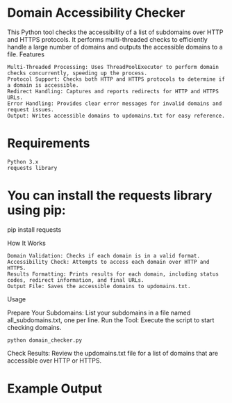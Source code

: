 # Domain Accessibility Checker

This Python tool checks the accessibility of a list of subdomains over HTTP and HTTPS protocols. It performs multi-threaded checks to efficiently handle a large number of domains and outputs the accessible domains to a file.
Features

    Multi-Threaded Processing: Uses ThreadPoolExecutor to perform domain checks concurrently, speeding up the process.
    Protocol Support: Checks both HTTP and HTTPS protocols to determine if a domain is accessible.
    Redirect Handling: Captures and reports redirects for HTTP and HTTPS URLs.
    Error Handling: Provides clear error messages for invalid domains and request issues.
    Output: Writes accessible domains to updomains.txt for easy reference.

# Requirements

    Python 3.x
    requests library

# You can install the requests library using pip:

pip install requests

How It Works

    Domain Validation: Checks if each domain is in a valid format.
    Accessibility Check: Attempts to access each domain over HTTP and HTTPS.
    Results Formatting: Prints results for each domain, including status codes, redirect information, and final URLs.
    Output File: Saves the accessible domains to updomains.txt.

Usage

Prepare Your Subdomains: List your subdomains in a file named all_subdomains.txt, one per line.
Run the Tool: Execute the script to start checking domains.


    python domain_checker.py

Check Results: Review the updomains.txt file for a list of domains that are accessible over HTTP or HTTPS.

# Example Output
